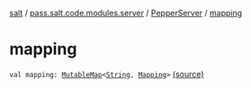 [salt](../../index.md) / [pass.salt.code.modules.server](../index.md) / [PepperServer](index.md) / [mapping](./mapping.md)

# mapping

`val mapping: `[`MutableMap`](https://kotlinlang.org/api/latest/jvm/stdlib/kotlin.collections/-mutable-map/index.html)`<`[`String`](https://kotlinlang.org/api/latest/jvm/stdlib/kotlin/-string/index.html)`, `[`Mapping`](../../pass.salt.code.modules.server.mapping/-mapping/index.md)`>` [(source)](https://github.com/kurbaniec-tgm/salt/tree/master/code/modules/server/PepperServer.kt#L23)